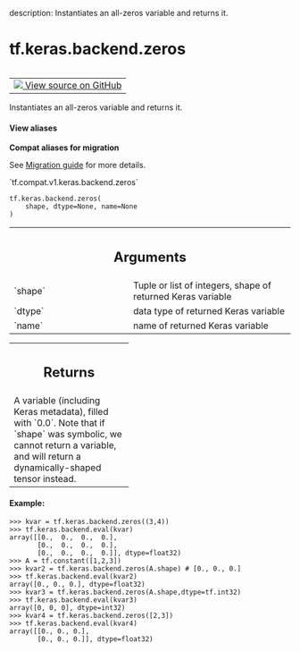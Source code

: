 description: Instantiates an all-zeros variable and returns it.

<div itemscope itemtype="http://developers.google.com/ReferenceObject">
<meta itemprop="name" content="tf.keras.backend.zeros" />
<meta itemprop="path" content="Stable" />
</div>

# tf.keras.backend.zeros

<!-- Insert buttons and diff -->

<table class="tfo-notebook-buttons tfo-api nocontent" align="left">
<td>
  <a target="_blank" href="https://github.com/tensorflow/tensorflow/blob/r2.3/tensorflow/python/keras/backend.py#L1396-L1437">
    <img src="https://www.tensorflow.org/images/GitHub-Mark-32px.png" />
    View source on GitHub
  </a>
</td>
</table>



Instantiates an all-zeros variable and returns it.

<section class="expandable">
  <h4 class="showalways">View aliases</h4>
  <p>
<b>Compat aliases for migration</b>
<p>See
<a href="https://www.tensorflow.org/guide/migrate">Migration guide</a> for
more details.</p>
<p>`tf.compat.v1.keras.backend.zeros`</p>
</p>
</section>

<pre class="devsite-click-to-copy prettyprint lang-py tfo-signature-link">
<code>tf.keras.backend.zeros(
    shape, dtype=None, name=None
)
</code></pre>



<!-- Placeholder for "Used in" -->


<!-- Tabular view -->
 <table class="responsive fixed orange">
<colgroup><col width="214px"><col></colgroup>
<tr><th colspan="2"><h2 class="add-link">Arguments</h2></th></tr>

<tr>
<td>
`shape`
</td>
<td>
Tuple or list of integers, shape of returned Keras variable
</td>
</tr><tr>
<td>
`dtype`
</td>
<td>
data type of returned Keras variable
</td>
</tr><tr>
<td>
`name`
</td>
<td>
name of returned Keras variable
</td>
</tr>
</table>



<!-- Tabular view -->
 <table class="responsive fixed orange">
<colgroup><col width="214px"><col></colgroup>
<tr><th colspan="2"><h2 class="add-link">Returns</h2></th></tr>
<tr class="alt">
<td colspan="2">
A variable (including Keras metadata), filled with `0.0`.
Note that if `shape` was symbolic, we cannot return a variable,
and will return a dynamically-shaped tensor instead.
</td>
</tr>

</table>



#### Example:



```
>>> kvar = tf.keras.backend.zeros((3,4))
>>> tf.keras.backend.eval(kvar)
array([[0.,  0.,  0.,  0.],
       [0.,  0.,  0.,  0.],
       [0.,  0.,  0.,  0.]], dtype=float32)
>>> A = tf.constant([1,2,3])
>>> kvar2 = tf.keras.backend.zeros(A.shape) # [0., 0., 0.]
>>> tf.keras.backend.eval(kvar2)
array([0., 0., 0.], dtype=float32)
>>> kvar3 = tf.keras.backend.zeros(A.shape,dtype=tf.int32)
>>> tf.keras.backend.eval(kvar3)
array([0, 0, 0], dtype=int32)
>>> kvar4 = tf.keras.backend.zeros([2,3])
>>> tf.keras.backend.eval(kvar4)
array([[0., 0., 0.],
       [0., 0., 0.]], dtype=float32)
```
